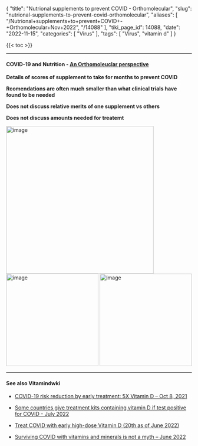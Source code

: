 {
    "title": "Nutrional supplements to prevent COVID - Orthomolecular",
    "slug": "nutrional-supplements-to-prevent-covid-orthomolecular",
    "aliases": [
        "/Nutrional+supplements+to+prevent+COVID+-+Orthomolecular+Nov+2022",
        "/14088"
    ],
    "tiki_page_id": 14088,
    "date": "2022-11-15",
    "categories": [
        "Virus"
    ],
    "tags": [
        "Virus",
        "vitamin d"
    ]
}


{{< toc >}} 

---

#### COVID-19 and Nutrition - [An Orthomoleuclar perspective](https://isom.ca/covid19-info/)

 **Details of scores of supplement to take for months to prevent COVID** 

 **Rcomendations are often much smaller than what clinical trials have found to be needed** 

 **Does not discuss relative merits of one supplement vs others** 

 **Does not discuss amounts needed for treatemt** 

<img src="https://d378j1rmrlek7x.cloudfront.net/attachments/jpeg/ortho---what-is.jpg" alt="image" width="400">

<img src="https://d378j1rmrlek7x.cloudfront.net/attachments/jpeg/ortho-interventions.jpg" alt="image" width="250">

<img src="https://d378j1rmrlek7x.cloudfront.net/attachments/jpeg/ortho-final.jpg" alt="image" width="250">

---

#### See also Vitamindwki

* [COVID-19 risk reduction by early treatment: 5X Vitamin D – Oct 8, 2021](/posts/covid-19-risk-reduction-by-early-treatment-5x-vitamin-d)

* [Some countries give treatment kits containing vitamin D if test positive for COVID - July 2022](/posts/some-countries-give-treatment-kits-containing-vitamin-d-if-test-positive-for-covid)

* [Treat COVID with early high-dose Vitamin D (20th as of June 2022) ](/posts/treat-covid-with-early-high-dose-vitamin-d-20th-as-of-june-2022)

* [Surviving COVID with vitamins and minerals is not a myth – June 2022](/posts/surviving-covid-with-vitamins-and-minerals-is-not-a-myth)

<!-- ~tc~ (alias(Nutrional supplements to prevent COVID - Orthomolecular Nov 2022, C)) ~/tc~ -->
